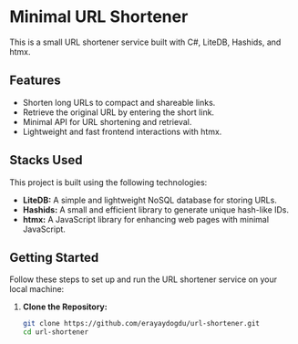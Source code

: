 # Minimal URL Shortener

This is a small URL shortener service built with C#, LiteDB, Hashids, and htmx.

## Features

- Shorten long URLs to compact and shareable links.
- Retrieve the original URL by entering the short link.
- Minimal API for URL shortening and retrieval.
- Lightweight and fast frontend interactions with htmx.

## Stacks Used

This project is built using the following technologies:

- **LiteDB:** A simple and lightweight NoSQL database for storing URLs.
- **Hashids:** A small and efficient library to generate unique hash-like IDs.
- **htmx:** A JavaScript library for enhancing web pages with minimal JavaScript.

## Getting Started

Follow these steps to set up and run the URL shortener service on your local machine:

1. **Clone the Repository:**
   ```bash
   git clone https://github.com/erayaydogdu/url-shortener.git
   cd url-shortener